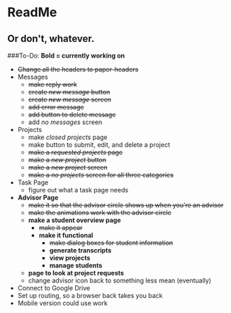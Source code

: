 # ReadMe
## Or don't, whatever.

###To-Do:
**Bold = currently working on**
- ~~Change all the headers to paper-headers~~
- Messages
  - ~~make reply work~~
  - ~~create _new message_ button~~
  - ~~create _new message_ screen~~
  - ~~add error message~~
  - ~~add button to delete message~~
  - add _no messages_ screen
- Projects
  - make _closed projects_ page
  - make button to submit, edit, and delete a project
  - ~~make a _requested projects_ page~~
  -	~~make a _new project_ button~~
  - ~~make a _new project_ screen~~
  - ~~make a _no projects_ screen for all three categories~~
- Task Page
  - figure out what a task page needs
- **Advisor Page**
  - ~~make it so that the advisor circle shows up when you're an advisor~~
  - ~~make the animations work with the advisor circle~~
  - **make a student overview page**
  	- ~~make it appear~~
  	- **make it functional**
  		- ~~make dialog boxes for student information~~
  		- **generate transcripts**
  		- **view projects**
  		- **manage students**
  - **page to look at project requests**
  - change advisor icon back to something less mean (eventually)
- Connect to Google Drive
- Set up routing, so a browser back takes you back
- Mobile version could use work

